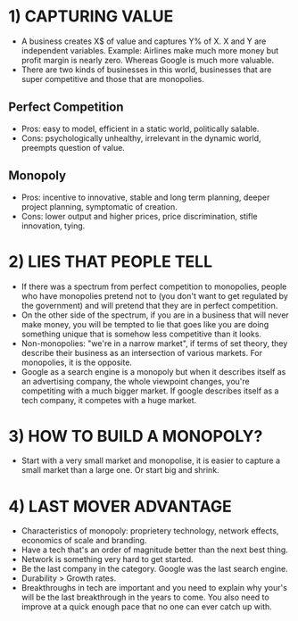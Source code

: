 # 1) CAPTURING VALUE
- A business creates X$ of value and captures Y% of X. X and Y are independent variables. Example: Airlines make much more money but profit margin is nearly zero. Whereas Google is much more valuable.
- There are two kinds of businesses in this world, businesses that are super competitive and those that are monopolies.
## Perfect Competition
- Pros: easy to model, efficient in a static world, politically salable.
- Cons: psychologically unhealthy, irrelevant in the dynamic world, preempts question of value.
## Monopoly
- Pros: incentive to innovative, stable and long term planning, deeper project planning, symptomatic of creation.
- Cons: lower output and higher prices, price discrimination, stifle innovation, tying.
# 2) LIES THAT PEOPLE TELL
- If there was a spectrum from perfect competition to monopolies, people who have monopolies pretend not to (you don't want to get regulated by the government) and will pretend that they are in perfect competition.
- On the other side of the spectrum, if you are in a business that will never make money, you will be tempted to lie that goes like you are doing something unique that is somehow less competitive than it looks.
- Non-monopolies: "we're in a narrow market", if terms of set theory, they describe their business as an intersection of various markets. For monopolies, it is the opposite.
- Google as a search engine is a monopoly but when it describes itself as an advertising company, the whole viewpoint changes, you're competiting with a much bigger market. If google describes itself as a tech company, it competes with a huge market.
# 3) HOW TO BUILD A MONOPOLY?
- Start with a very small market and monopolise, it is easier to capture a small market than a large one. Or start big and shrink.
# 4) LAST MOVER ADVANTAGE
- Characteristics of monopoly: proprietery technology, network effects, economics of scale and branding.
- Have a tech that's an order of magnitude better than the next best thing.
- Network is something very hard to get started.
- Be the last company in the category. Google was the last search engine.
- Durability > Growth rates.
- Breakthroughs in tech are important and you need to explain why your's will be the last breakthrough in the years to come. You also need to improve at a quick enough pace that no one can ever catch up with.
